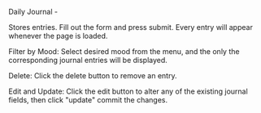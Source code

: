 Daily Journal -

Stores entries. Fill out the form and press submit. Every entry will appear whenever the page is loaded.

Filter by Mood: Select desired mood from the menu, and the only the corresponding journal entries will be displayed.

Delete: Click the delete button to remove an entry.

Edit and Update: Click the edit button to alter any of the existing journal fields, then click "update" commit the changes.